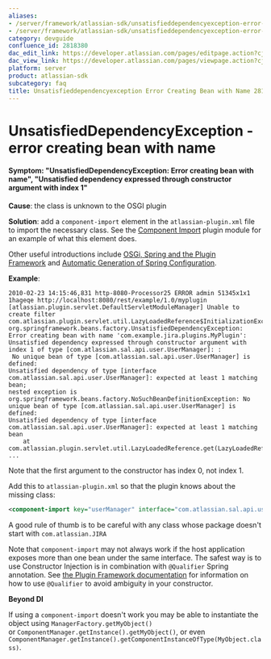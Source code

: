 ```yaml
---
aliases:
- /server/framework/atlassian-sdk/unsatisfieddependencyexception-error-creating-bean-with-name-2818380.html
- /server/framework/atlassian-sdk/unsatisfieddependencyexception-error-creating-bean-with-name-2818380.md
category: devguide
confluence_id: 2818380
dac_edit_link: https://developer.atlassian.com/pages/editpage.action?cjm=wozere&pageId=2818380
dac_view_link: https://developer.atlassian.com/pages/viewpage.action?cjm=wozere&pageId=2818380
platform: server
product: atlassian-sdk
subcategory: faq
title: Unsatisfieddependencyexception Error Creating Bean with Name 2818380
---
```

# UnsatisfiedDependencyException - error creating bean with name

#### Symptom: "UnsatisfiedDependencyException: Error creating bean with name", "Unsatisfied dependency expressed through constructor argument with index 1"

**Cause**: the class is unknown to the OSGI plugin

**Solution**: add a `component-import` element in the `atlassian-plugin.xml` file to import the necessary class. See the <a href="http://confluence.atlassian.com/display/PLUGINFRAMEWORK/Component+Import+Plugin+Module" class="external-link">Component Import</a> plugin module for an example of what this element does.

Other useful introductions include [OSGi, Spring and the Plugin Framework](/server/framework/atlassian-sdk/852146.html) and [Automatic Generation of Spring Configuration](/server/framework/atlassian-sdk/automatic-generation-of-spring-configuration).

**Example**:

``` text
2010-02-23 14:15:46,831 http-8080-Processor25 ERROR admin 51345x1x1 1hageqe http://localhost:8080/rest/example/1.0/myplugin 
[atlassian.plugin.servlet.DefaultServletModuleManager] Unable to create filter
com.atlassian.plugin.servlet.util.LazyLoadedReference$InitializationException: 
org.springframework.beans.factory.UnsatisfiedDependencyException: Error creating bean with name 'com.example.jira.plugins.MyPlugin': 
Unsatisfied dependency expressed through constructor argument with index 1 of type [com.atlassian.sal.api.user.UserManager]: :
 No unique bean of type [com.atlassian.sal.api.user.UserManager] is defined: 
Unsatisfied dependency of type [interface com.atlassian.sal.api.user.UserManager]: expected at least 1 matching bean; 
nested exception is org.springframework.beans.factory.NoSuchBeanDefinitionException: No unique bean of type [com.atlassian.sal.api.user.UserManager] is defined: 
Unsatisfied dependency of type [interface com.atlassian.sal.api.user.UserManager]: expected at least 1 matching bean
    at com.atlassian.plugin.servlet.util.LazyLoadedReference.get(LazyLoadedReference.java:94)
...
```

Note that the first argument to the constructor has index 0, not index 1.

Add this to `atlassian-plugin.xml` so that the plugin knows about the missing class:

``` xml
<component-import key="userManager" interface="com.atlassian.sal.api.user.UserManager"/>
```

A good rule of thumb is to be careful with any class whose package doesn't start with `com.atlassian.JIRA`

Note that `component-import` may not always work if the host application exposes more than one bean under the same interface. The safest way is to use Constructor Injection is in combination with `@Qualifier` Spring annotation. See [the Plugin Framework documentation](https://developer.atlassian.com/display/DOCS/Converting+from+Version+1+to+Version+2+%28OSGi%29+Plugins#ConvertingfromVersion1toVersion2%28OSGi%29Plugins-3.1SpecifyqualifiersonambiguousSpringdependencies) for information on how to use `@Qualifier` to avoid ambiguity in your constructor.

**Beyond DI**

If using a `component-import` doesn't work you may be able to instantiate the object using `ManagerFactory.getMyObject()`  
or `ComponentManager.getInstance().getMyObject()`, or even `ComponentManager.getInstance().getComponentInstanceOfType(MyObject.class)`.




























































